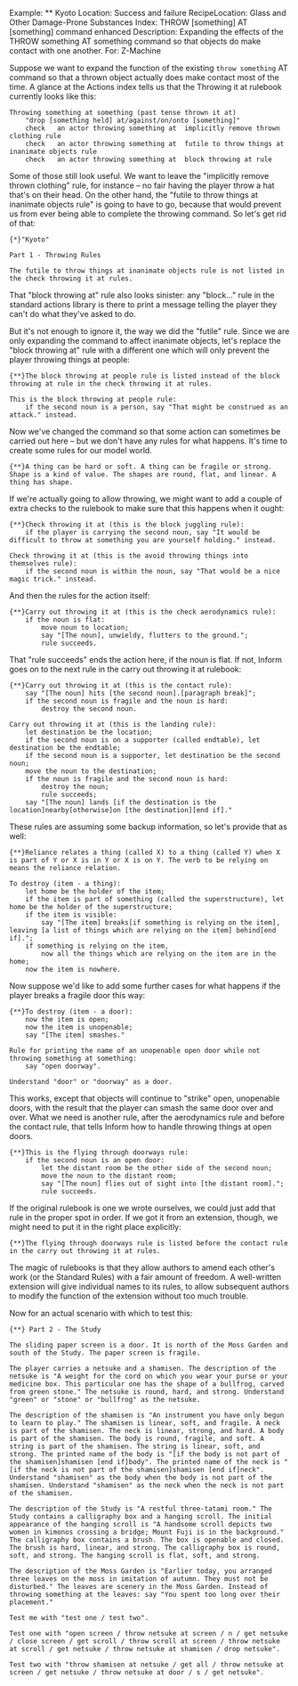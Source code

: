 Example: ** Kyoto
Location: Success and failure
RecipeLocation: Glass and Other Damage-Prone Substances
Index: THROW [something] AT [something] command enhanced
Description: Expanding the effects of the THROW something AT something command so that objects do make contact with one another.
For: Z-Machine

  
Suppose we want to expand the function of the existing ``throw something`` AT command so that a thrown object actually does make contact most of the time. A glance at the Actions index tells us that the Throwing it at rulebook currently looks like this:

  

``` inform7
Throwing something at something (past tense thrown it at)
	"drop [something held] at/against/on/onto [something]"
	check	an actor throwing something at	implicitly remove thrown clothing rule
	check	an actor throwing something at	futile to throw things at inanimate objects rule
	check	an actor throwing something at	block throwing at rule
```

  
Some of those still look useful. We want to leave the "implicitly remove thrown clothing" rule, for instance – no fair having the player throw a hat that's on their head. On the other hand, the "futile to throw things at inanimate objects rule" is going to have to go, because that would prevent us from ever being able to complete the throwing command. So let's get rid of that:

  

``` inform7
{*}"Kyoto"

Part 1 - Throwing Rules

The futile to throw things at inanimate objects rule is not listed in the check throwing it at rules.
```

  
That "block throwing at" rule also looks sinister: any "block..." rule in the standard actions library is there to print a message telling the player they can't do what they've asked to do.

  
But it's not enough to ignore it, the way we did the "futile" rule. Since we are only expanding the command to affect inanimate objects, let's replace the "block throwing at" rule with a different one which will only prevent the player throwing things at people:

  

``` inform7
{**}The block throwing at people rule is listed instead of the block throwing at rule in the check throwing it at rules.

This is the block throwing at people rule:
	if the second noun is a person, say "That might be construed as an attack." instead.
```

  
Now we've changed the command so that some action can sometimes be carried out here – but we don't have any rules for what happens. It's time to create some rules for our model world.

  

``` inform7
{**}A thing can be hard or soft. A thing can be fragile or strong. Shape is a kind of value. The shapes are round, flat, and linear. A thing has shape.
```

  
If we're actually going to allow throwing, we might want to add a couple of extra checks to the rulebook to make sure that this happens when it ought:

  

``` inform7
{**}Check throwing it at (this is the block juggling rule):
	if the player is carrying the second noun, say "It would be difficult to throw at something you are yourself holding." instead.

Check throwing it at (this is the avoid throwing things into themselves rule):
	if the second noun is within the noun, say "That would be a nice magic trick." instead.
```

  
And then the rules for the action itself:

  

``` inform7
{**}Carry out throwing it at (this is the check aerodynamics rule):
	if the noun is flat:
		move noun to location;
		say "[The noun], unwieldy, flutters to the ground.";
		rule succeeds.
```

  
That "rule succeeds" ends the action here, if the noun is flat. If not, Inform goes on to the next rule in the carry out throwing it at rulebook:

  

``` inform7
{**}Carry out throwing it at (this is the contact rule):
	say "[The noun] hits [the second noun].[paragraph break]";
	if the second noun is fragile and the noun is hard:
		destroy the second noun.

Carry out throwing it at (this is the landing rule):
	let destination be the location;
	if the second noun is on a supporter (called endtable), let destination be the endtable;
	if the second noun is a supporter, let destination be the second noun;
	move the noun to the destination;
	if the noun is fragile and the second noun is hard:
		destroy the noun;
		rule succeeds;
	say "[The noun] lands [if the destination is the location]nearby[otherwise]on [the destination][end if]."
```

  
These rules are assuming some backup information, so let's provide that as well:

  

``` inform7
{**}Reliance relates a thing (called X) to a thing (called Y) when X is part of Y or X is in Y or X is on Y. The verb to be relying on means the reliance relation.

To destroy (item - a thing):
	let home be the holder of the item;
	if the item is part of something (called the superstructure), let home be the holder of the superstructure;
	if the item is visible:
		say "[The item] breaks[if something is relying on the item], leaving [a list of things which are relying on the item] behind[end if].";
	if something is relying on the item,
		now all the things which are relying on the item are in the home;
	now the item is nowhere.
```

  
Now suppose we'd like to add some further cases for what happens if the player breaks a fragile door this way:

  

``` inform7
{**}To destroy (item - a door):
	now the item is open;
	now the item is unopenable;
	say "[The item] smashes."

Rule for printing the name of an unopenable open door while not throwing something at something:
	say "open doorway".

Understand "door" or "doorway" as a door.
```

  
This works, except that objects will continue to "strike" open, unopenable doors, with the result that the player can smash the same door over and over. What we need is another rule, after the aerodynamics rule and before the contact rule, that tells Inform how to handle throwing things at open doors.

  

``` inform7
{**}This is the flying through doorways rule:
	if the second noun is an open door:
		let the distant room be the other side of the second noun;
		move the noun to the distant room;
		say "[The noun] flies out of sight into [the distant room].";
		rule succeeds.
```

  
If the original rulebook is one we wrote ourselves, we could just add that rule in the proper spot in order. If we got it from an extension, though, we might need to put it in the right place explicitly:

  

``` inform7
{**}The flying through doorways rule is listed before the contact rule in the carry out throwing it at rules.
```

  
The magic of rulebooks is that they allow authors to amend each other's work (or the Standard Rules) with a fair amount of freedom. A well-written extension will give individual names to its rules, to allow subsequent authors to modify the function of the extension without too much trouble.

  
Now for an actual scenario with which to test this:

  

``` inform7
{**} Part 2 - The Study

The sliding paper screen is a door. It is north of the Moss Garden and south of the Study. The paper screen is fragile.

The player carries a netsuke and a shamisen. The description of the netsuke is "A weight for the cord on which you wear your purse or your medicine box. This particular one has the shape of a bullfrog, carved from green stone." The netsuke is round, hard, and strong. Understand "green" or "stone" or "bullfrog" as the netsuke.

The description of the shamisen is "An instrument you have only begun to learn to play." The shamisen is linear, soft, and fragile. A neck is part of the shamisen. The neck is linear, strong, and hard. A body is part of the shamisen. The body is round, fragile, and soft. A string is part of the shamisen. The string is linear, soft, and strong. The printed name of the body is "[if the body is not part of the shamisen]shamisen [end if]body". The printed name of the neck is "[if the neck is not part of the shamisen]shamisen [end if]neck". Understand "shamisen" as the body when the body is not part of the shamisen. Understand "shamisen" as the neck when the neck is not part of the shamisen.

The description of the Study is "A restful three-tatami room." The Study contains a calligraphy box and a hanging scroll. The initial appearance of the hanging scroll is "A handsome scroll depicts two women in kimonos crossing a bridge; Mount Fuji is in the background." The calligraphy box contains a brush. The box is openable and closed. The brush is hard, linear, and strong. The calligraphy box is round, soft, and strong. The hanging scroll is flat, soft, and strong.

The description of the Moss Garden is "Earlier today, you arranged three leaves on the moss in imitation of autumn. They must not be disturbed." The leaves are scenery in the Moss Garden. Instead of throwing something at the leaves: say "You spent too long over their placement."

Test me with "test one / test two".

Test one with "open screen / throw netsuke at screen / n / get netsuke / close screen / get scroll / throw scroll at screen / throw netsuke at scroll / get netsuke / throw netsuke at shamisen / drop netsuke".

Test two with "throw shamisen at netsuke / get all / throw netsuke at screen / get netsuke / throw netsuke at door / s / get netsuke".
```

